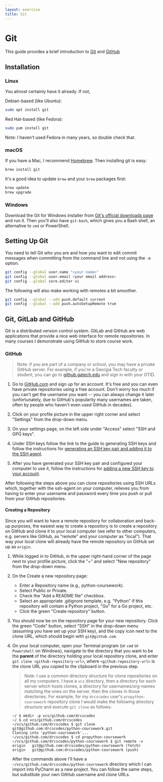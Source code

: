 ```yaml
---
layout: exercise
title: Git
---
```


# Git

This guide provides a brief introduction to [Git](https://git-scm.com/) and [GitHub](https://github.com/)

## Installation

### Linux

You almost certainly have it already. If not,

Debian-based (like Ubuntu):
```sh
sudo apt install git
```

Red Hat-based (like Fedora):
```sh
sudo yum install git
```

Note: I haven't used Fedora in many years, so double check that.

### macOS

If you have a Mac, I recommend [Homebrew](https://brew.sh/). Then installing git is easy:

```sh
brew install git
```

It's a good idea to update `brew` and your `brew` packages first:

```sh
brew update
brew upgrade
```

### Windows

Download the Git for Windows installer from [Git's official downloads page](https://git-scm.com/downloads) and run it. Then you'll also have `git-bash`, which gives you a Bash shell, an alternative to `cmd` or PowerShell.

## Setting Up Git

You need to tell Git who you are and how you want to edit commit messages when committing from the command line and not using the `-m` option.

```sh
git config --global user.name "<your name>"
git config --global user.email <your email address>
git config --global core.editor vi
```

The following will also make working with remotes a bit smoother.

```sh
git config --global --add push.default current
git config --global --add push.autoSetupRemote true
```

## Git, GitLab and GitHub

Git is a distributed version control system. GitLab and GitHub are web applications that provide a nice web interface for remote repositories.  In many courses I demonstrate using GitHub to store course work.

### GitHub

> Note: if you are part of a company or school, you may have a private GitHub server.  For example, if you're a Georgia Tech faculty or student, you can go to [github.gatech.edu](https://github.gatech.edu/) and sign in with your GTID.

1. Go to [GitHub.com](https://github.com/) and sign up for an account.  It's free and you can even have private repositories using a free account.  Don't worry too much if you can't get the username you want -- you can always change it later (unfortunately, due to GitHub's popularity many usernames are taken, often by people who haven't even used GitHub in decades).

2. Click on your profile picture in the upper right corner and select "Settings" from the drop-down menu.

3. On your settings page, on the left side under "Access" select "SSH and GPG keys".

4. Under SSH keys follow the link to the guide to generating SSH keys and follow the instructions for [generating an SSH key pair and adding it to the SSH agent](https://docs.github.com/en/authentication/connecting-to-github-with-ssh/generating-a-new-ssh-key-and-adding-it-to-the-ssh-agent).

5. After you have generated your SSH key pair and configured your computer to use it, follow the instructions for [adding a new SSH key to your account](https://docs.github.com/en/authentication/connecting-to-github-with-ssh/adding-a-new-ssh-key-to-your-github-account).

After following the steps above you can clone repositories using SSH URLs which, together with the ssh-agent on your computer, relieves you from having to enter your username and password every time you push or pull from your GitHub repositories.

#### Creating a Repository

Since you will want to have a remote repository for collaboration and back-up purposes, the easiest way to create a repository is to create a repository on GitHub and clone it to your local computer (we refer to other computers, e.g. servers like GitHub, as "remote" and your computer as "local").  That way your local clone will already have the remote repository on GitHub set up as `origin`.

1. While logged in to GitHub, in the upper right-hand corner of the page next to your profile picture, click the "+" and select "New repository" from the drop-down menu.

2. On the Create a new repository page: 
    
   - Enter a Repository name (e.g., python-coursework).
   - Select Public or Private.
   - Check the "Add a README file" checkbox.
   - Select an appropriate .gitignore template, e.g. "Python" if this repository will contain a Python project, "Go" for a Go project, etc.
   - Click the green "Create repository" button.

3. You should now be on the repository page for your new repository.  Click the green "Code" button, select "SSH" in the drop-down menu (assuming you have set up your SSH key), and the copy icon next to the clone URL, which should begin with `git@github.com`.

4. On your local computer, open your Terminal program (or `cmd` or `Powershell` on Windows), navigate to the directory that you want to be the **parent** of the directory holding your local repository clone, and enter `git clone <github-repository-url>`, where `<github-repository-url>` is the clone URL you copied to the clipboard in the previous step.

   > Note: I use a common directory structure for clone repositories on all my computers.  I have a `vcs` directory, then a directory for each server which hosts clones, a directory for usernames/org-names matching the ones on the server, then the clones in those directories.  For example, for my `drcscodes` user's `propython-coursework` repository clone I would make the following directory structure and execute `git clone` as follows:
   
   ```shell
   ~/ $ mkdir -p vcs/github.com/drcscodes
   ~/ $ cd vcs/github.com/drcscodes
   ~/vcs/github.com/drcscodes $ git clone git@github.com:drcscodes/python-coursework.git
   Cloning into 'python-coursework'...
   ~/vcs/github.com/drcscodes $ cd propython-coursework
   ~/vcs/github.com/drcscodes/python-coursework $ git remote -v
   origin	git@github.com:drcscodes/python-coursework (fetch)
   origin	git@github.com:drcscodes/python-coursework (push)
   ```

   After the commands above I'll have a `~/vcs/github.com/drcscodes/python-coursework` directory which I can import into PyCharm as a new project.  You can follow the same steps, but substitute your own GitHub username and clone URLs.
